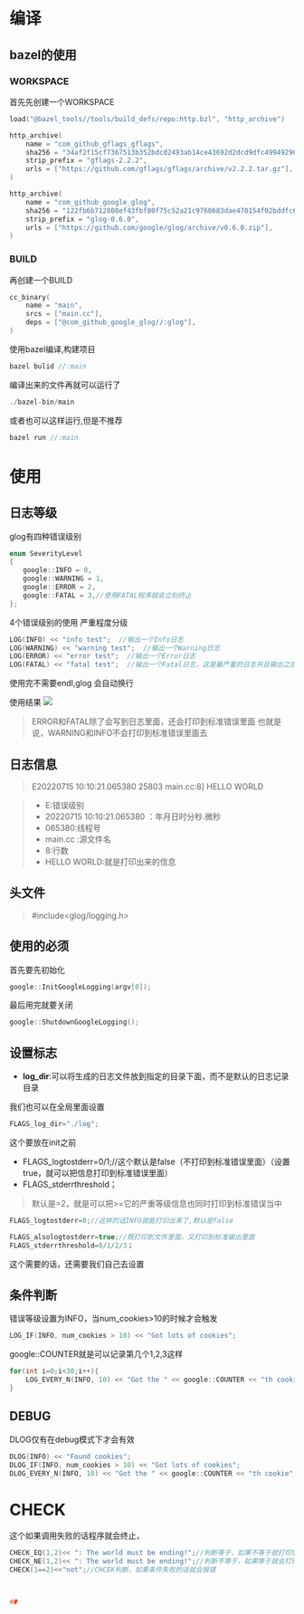 # 编译
## bazel的使用
### WORKSPACE
首先先创建一个WORKSPACE
~~~cpp
load("@bazel_tools//tools/build_defs/repo:http.bzl", "http_archive")

http_archive(
    name = "com_github_gflags_gflags",
    sha256 = "34af2f15cf7367513b352bdcd2493ab14ce43692d2dcd9dfc499492966c64dcf",
    strip_prefix = "gflags-2.2.2",
    urls = ["https://github.com/gflags/gflags/archive/v2.2.2.tar.gz"],
)

http_archive(
    name = "com_github_google_glog",
    sha256 = "122fb6b712808ef43fbf80f75c52a21c9760683dae470154f02bddfc61135022",
    strip_prefix = "glog-0.6.0",
    urls = ["https://github.com/google/glog/archive/v0.6.0.zip"],
)
~~~

### BUILD
再创建一个BUILD
~~~cpp
cc_binary(
    name = "main",
    srcs = ["main.cc"],
    deps = ["@com_github_google_glog//:glog"],
)
~~~


使用bazel编译,构建项目
~~~cpp
bazel bulid //:main
~~~

编译出来的文件再就可以运行了
~~~c
./bazel-bin/main
~~~

或者也可以这样运行,但是不推荐
~~~cpp
bazel run //:main
~~~



# 使用
## 日志等级
glog有四种错误级别

~~~cpp
enum SeverityLevel
{
　　google::INFO = 0,
　　google::WARNING = 1,
　　google::ERROR = 2,
　　google::FATAL = 3,//使用FATAL程序就会立刻终止
};
~~~


4个错误级别的使用
严重程度分级
~~~cpp
LOG(INFO) << "info test";  //输出一个Info日志
LOG(WARNING) << "warning test";  //输出一个Warning日志
LOG(ERROR) << "error test";  //输出一个Error日志
LOG(FATAL) << "fatal test";  //输出一个Fatal日志，这是最严重的日志并且输出之后会中止程序
~~~
使用完不需要endl,glog 会自动换行

使用结果
![](https://img-blog.csdnimg.cn/8323dd9303e14ca1a60446fd20fdde67.png)

>ERROR和FATAL除了会写到日志里面，还会打印到标准错误里面
>也就是说，WARNING和INFO不会打印到标准错误里面去


## 日志信息
>E20220715 10:10:21.065380 25803 main.cc:8] HELLO WORLD

>* E:错误级别 
>* 20220715 10:10:21.065380 ：年月日时分秒.微秒
>* 065380:线程号 
>* main.cc :源文件名
>* 8:行数
>* HELLO WORLD:就是打印出来的信息


## 头文件

>#include<glog/logging.h>

## 使用的必须
首先要先初始化
~~~cpp
google::InitGoogleLogging(argv[0]);
~~~

最后用完就要关闭
~~~cpp
google::ShutdownGoogleLogging();
~~~


## 设置标志
*  **log_dir**:可以将生成的日志文件放到指定的目录下面，而不是默认的日志记录目录

我们也可以在全局里面设置

~~~cpp
FLAGS_log_dir="./log";
~~~
这个要放在init之前

* FLAGS_logtostderr=0/1;//这个默认是false（不打印到标准错误里面）（设置true，就可以把信息打印到标准错误里面）
* FLAGS_stderrthreshold；
>默认是=2，就是可以把>=它的严重等级信息也同时打印到标准错误当中
~~~cpp
FLAGS_logtostderr=0;//这样的话INFO就能打印出来了,默认是false

FLAGS_alsologtostderr=true;//既打印到文件里面，又打印到标准输出里面
FLAGS_stderrthreshold=0/1/2/3；
~~~
这个需要的话，还需要我们自己去设置



## 条件判断
错误等级设置为INFO，当num_cookies>10的时候才会触发
~~~cpp
LOG_IF(INFO, num_cookies > 10) << "Got lots of cookies";
~~~

google::COUNTER就是可以记录第几个1,2,3这样
~~~cpp
for(int i=0;i<30;i++){
    LOG_EVERY_N(INFO, 10) << "Got the " << google::COUNTER << "th cookie";//每10次打印一下,
}
~~~

## DEBUG
DLOG仅有在debug模式下才会有效
~~~cpp
DLOG(INFO) << "Found cookies";
DLOG_IF(INFO, num_cookies > 10) << "Got lots of cookies";
DLOG_EVERY_N(INFO, 10) << "Got the " << google::COUNTER << "th cookie";
~~~


# CHECK
这个如果调用失败的话程序就会终止，

~~~cpp
CHECK_EQ(1,2)<< ": The world must be ending!";//判断等于，如果不等于就打印信息
CHECK_NE(1,2)<< ": The world must be ending!";//判断不等于，如果等于就会打印信息
CHECK(1==2)<<"not";//CHCEK判断，如果条件失败的话就会报错



## 